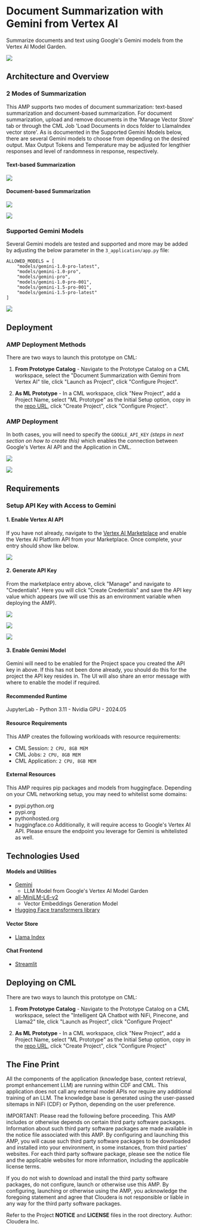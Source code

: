 # Document Summarization with Gemini from Vertex AI
Summarize documents and text using Google's Gemini models from the Vertex AI Model Garden. 

![](/assets/readme-header.png)

## Architecture and Overview

### 2 Modes of Summarization
This AMP supports two modes of document summarization: text-based summarization and document-based summarization. For document summarization, upload and remove documents in the 'Manage Vector Store' tab or through the CML Job 'Load Documents in docs folder to LlamaIndex vector store'. As is documented in the Supported Gemini Models below, there are several Gemini models to choose from depending on the desired output. Max Output Tokens and Temperature may be adjusted for lengthier responses and level of randomness in response, respectively.

#### Text-based Summarization
![](/assets/screenshot-summarize-from-text-input.png)

#### Document-based Summarization
![](/assets/screenshot-summarize-from-doc-library.png)

![](/assets/screenshot-manage-vector-store.png)

### Supported Gemini Models
Several Gemini models are tested and supported and more may be added by adjusting the below parameter in the `3_application/app.py` file:
```
ALLOWED_MODELS = [
    "models/gemini-1.0-pro-latest",
    "models/gemini-1.0-pro",
    "models/gemini-pro",
    "models/gemini-1.0-pro-001",
    "models/gemini-1.5-pro-001",
    "models/gemini-1.5-pro-latest"
]
```
![](/assets/screenshot-multiple-models.png)


## Deployment

### AMP Deployment Methods
There are two ways to launch this prototype on CML:

1. **From Prototype Catalog** - Navigate to the Prototype Catalog on a CML workspace, select the "Document Summarization with Gemini from Vertex AI" tile, click "Launch as Project", click "Configure Project".

2. **As ML Prototype** - In a CML workspace, click "New Project", add a Project Name, select "ML Prototype" as the Initial Setup option, copy in the [repo URL](https://github.com/cloudera/CML_AMP_Summarization_with_Vertex_AI_Gemini), click "Create Project", click "Configure Project".

### AMP Deployment
In both cases, you will need to specify the `GOOGLE_API_KEY` *(steps in next section on how to create this)* which enables the connection between Google's Vertex AI API and the Application in CML.

![](/assets/screenshot-setup-amp.png)

![](/assets/screenshot-amp-creation-script.png)

## Requirements

### Setup API Key with Access to Gemini

#### 1. Enable Vertex AI API
If you have not already, navigate to the [Vertex AI Marketplace](https://console.cloud.google.com/marketplace/product/google/aiplatform.googleapis.com) and enable the Vertex AI Platform API from your Marketplace. Once complete, your entry should show like below.

![](/assets/enable-vertex-ai-marketplace.png)

#### 2. Generate API Key
From the marketplace entry above, click "Manage" and navigate to "Credentials". Here you will click "Create Credentials" and save the API key value which appears (we will use this as an environment variable when deploying the AMP). 

![](/assets/select-credentials.png)

![](/assets/select-credentials-dropdown.png)

![](/assets/create-api-key.png)

#### 3. Enable Gemini Model
Gemini will need to be enabled for the Project space you created the API key in above. If this has not been done already, you should do this for the project the API key resides in. The UI will also share an error message with where to enable the model if required.

#### Recommended Runtime
JupyterLab - Python 3.11 - Nvidia GPU - 2024.05

#### Resource Requirements
This AMP creates the following workloads with resource requirements:
- CML Session: `2 CPU, 8GB MEM`
- CML Jobs: `2 CPU, 8GB MEM`
- CML Application: `2 CPU, 8GB MEM`

#### External Resources
This AMP requires pip packages and models from huggingface. Depending on your CML networking setup, you may need to whitelist some domains:
- pypi.python.org
- pypi.org
- pythonhosted.org
- huggingface.co
Additionally, it will require access to Google's Vertex AI API. Please ensure the endpoint you leverage for Gemini is whitelisted as well.

## Technologies Used
#### Models and Utilities
- [Gemini]()
     - LLM Model from Google's Vertex AI Model Garden 
- [all-MiniLM-L6-v2](https://huggingface.co/sentence-transformers/all-MiniLM-L6-v2)
     - Vector Embeddings Generation Model
- [Hugging Face transformers library](https://pypi.org/project/transformers/)
#### Vector Store
- [Llama Index](https://docs.llamaindex.ai/en/stable/module_guides/indexing/vector_store_index/)
#### Chat Frontend
- [Streamlit](https://github.com/streamlit)

## Deploying on CML
There are two ways to launch this prototype on CML:

1. **From Prototype Catalog** - Navigate to the Prototype Catalog on a CML workspace, select the "Intelligent QA Chatbot with NiFi, Pinecone, and Llama2" tile, click "Launch as Project", click "Configure Project"

2. **As ML Prototype** - In a CML workspace, click "New Project", add a Project Name, select "ML Prototype" as the Initial Setup option, copy in the [repo URL](https://github.com/cloudera/CML_AMP_Intelligent-QA-Chatbot-with-NiFi-Pinecone-and-Llama2), click "Create Project", click "Configure Project"


## The Fine Print

All the components of the application (knowledge base, context retrieval, prompt enhancement LLM) are running within CDF and CML. This application does not call any external model APIs nor require any additional training of an LLM. The knowledge base is generated using the user-passed sitemaps in NiFi (CDF) or Python, depending on the user preference.

IMPORTANT: Please read the following before proceeding.  This AMP includes or otherwise depends on certain third party software packages.  Information about such third party software packages are made available in the notice file associated with this AMP.  By configuring and launching this AMP, you will cause such third party software packages to be downloaded and installed into your environment, in some instances, from third parties' websites.  For each third party software package, please see the notice file and the applicable websites for more information, including the applicable license terms.

If you do not wish to download and install the third party software packages, do not configure, launch or otherwise use this AMP.  By configuring, launching or otherwise using the AMP, you acknowledge the foregoing statement and agree that Cloudera is not responsible or liable in any way for the third party software packages.


Refer to the Project **NOTICE** and **LICENSE** files in the root directory. Author: Cloudera Inc.
